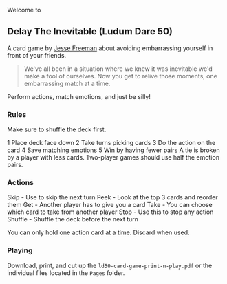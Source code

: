 Welcome to

## Delay The Inevitable (Ludum Dare 50)

A card game by [Jesse Freeman](https://twitter.com/jessefreeman) about avoiding embarrassing yourself in front of your friends. 

> We've all been in a situation where we knew it was inevitable we'd make a fool of ourselves. Now you get to relive those moments, one embarrassing match at a time.

Perform actions, match emotions, and just be silly!

### Rules

Make sure to shuffle the deck first.

1 Place deck face down
2 Take turns picking cards 
3 Do the action on the card
4 Save matching emotions
5 Win by having fewer pairs
A tie is broken by a player with less cards. Two-player games should use half the emotion pairs.

### Actions

Skip - Use to skip the next turn
Peek - Look at the top 3 cards and reorder them
Get - Another player has to give you a card
Take - You can choose which card to take from another player
Stop - Use this to stop any action
Shuffle - Shuffle the deck before the next turn

You can only hold one action card at a time. Discard when used.

### Playing

Download, print, and cut up the `ld50-card-game-print-n-play.pdf` or the individual files located in the `Pages` folder.